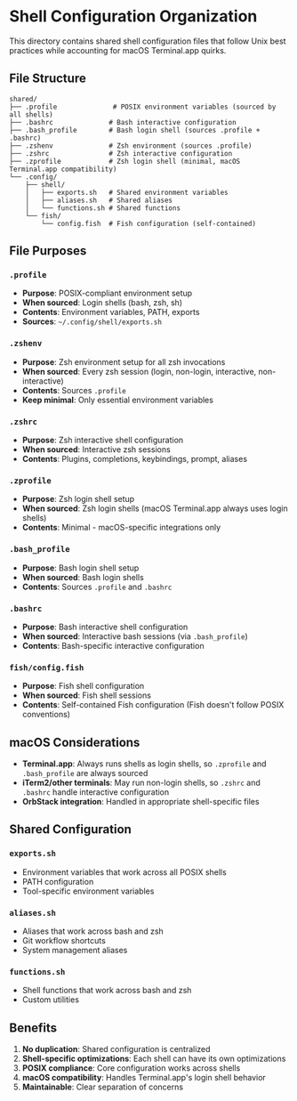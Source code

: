 # Shell Configuration Organization

This directory contains shared shell configuration files that follow Unix best practices while accounting for macOS Terminal.app quirks.

## File Structure

```
shared/
├── .profile              # POSIX environment variables (sourced by all shells)
├── .bashrc              # Bash interactive configuration
├── .bash_profile        # Bash login shell (sources .profile + .bashrc)
├── .zshenv              # Zsh environment (sources .profile)
├── .zshrc               # Zsh interactive configuration
├── .zprofile            # Zsh login shell (minimal, macOS Terminal.app compatibility)
└── .config/
    ├── shell/
    │   ├── exports.sh   # Shared environment variables
    │   ├── aliases.sh   # Shared aliases
    │   └── functions.sh # Shared functions
    └── fish/
        └── config.fish  # Fish configuration (self-contained)
```

## File Purposes

### `.profile`
- **Purpose**: POSIX-compliant environment setup
- **When sourced**: Login shells (bash, zsh, sh)
- **Contents**: Environment variables, PATH, exports
- **Sources**: `~/.config/shell/exports.sh`

### `.zshenv`
- **Purpose**: Zsh environment setup for all zsh invocations
- **When sourced**: Every zsh session (login, non-login, interactive, non-interactive)
- **Contents**: Sources `.profile`
- **Keep minimal**: Only essential environment variables

### `.zshrc`
- **Purpose**: Zsh interactive shell configuration
- **When sourced**: Interactive zsh sessions
- **Contents**: Plugins, completions, keybindings, prompt, aliases

### `.zprofile`
- **Purpose**: Zsh login shell setup
- **When sourced**: Zsh login shells (macOS Terminal.app always uses login shells)
- **Contents**: Minimal - macOS-specific integrations only

### `.bash_profile`
- **Purpose**: Bash login shell setup
- **When sourced**: Bash login shells
- **Contents**: Sources `.profile` and `.bashrc`

### `.bashrc`
- **Purpose**: Bash interactive shell configuration
- **When sourced**: Interactive bash sessions (via `.bash_profile`)
- **Contents**: Bash-specific interactive configuration

### `fish/config.fish`
- **Purpose**: Fish shell configuration
- **When sourced**: Fish shell sessions
- **Contents**: Self-contained Fish configuration (Fish doesn't follow POSIX conventions)

## macOS Considerations

- **Terminal.app**: Always runs shells as login shells, so `.zprofile` and `.bash_profile` are always sourced
- **iTerm2/other terminals**: May run non-login shells, so `.zshrc` and `.bashrc` handle interactive configuration
- **OrbStack integration**: Handled in appropriate shell-specific files

## Shared Configuration

### `exports.sh`
- Environment variables that work across all POSIX shells
- PATH configuration
- Tool-specific environment variables

### `aliases.sh`
- Aliases that work across bash and zsh
- Git workflow shortcuts
- System management aliases

### `functions.sh`
- Shell functions that work across bash and zsh
- Custom utilities

## Benefits

1. **No duplication**: Shared configuration is centralized
2. **Shell-specific optimizations**: Each shell can have its own optimizations
3. **POSIX compliance**: Core configuration works across shells
4. **macOS compatibility**: Handles Terminal.app's login shell behavior
5. **Maintainable**: Clear separation of concerns